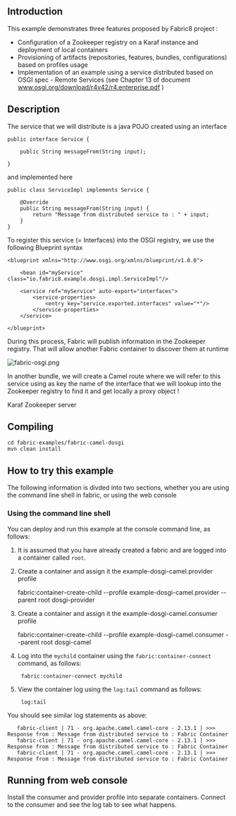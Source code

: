 ## Introduction

This example demonstrates three features proposed by Fabric8 project :

* Configuration of a Zookeeper registry on a Karaf instance and deployment of local containers
* Provisioning of artifacts (repositories, features, bundles, configurations) based on profiles usage
* Implementation of an example using a service distributed based on OSGI spec - Remote Services (see Chapter 13 of document www.osgi.org/download/r4v42/r4.enterprise.pdf )

## Description

The service that we will distribute is a java POJO created using an interface

    public interface Service {

        public String messageFrom(String input);

    }

and implemented here

    public class ServiceImpl implements Service {

        @Override
        public String messageFrom(String input) {
            return "Message from distributed service to : " + input;
        }
    }

To register this service (= Interfaces) into the OSGI registry, we use the following Blueprint syntax

    <blueprint xmlns="http://www.osgi.org/xmlns/blueprint/v1.0.0">

        <bean id="myService" class="io.fabric8.example.dosgi.impl.ServiceImpl"/>

        <service ref="myService" auto-export="interfaces">
            <service-properties>
                <entry key="service.exported.interfaces" value="*"/>
            </service-properties>
        </service>

    </blueprint>

During this process, Fabric will publish information in the Zookeeper registry. That will allow another Fabric container to discover them at runtime

![fabric-osgi.png](https://raw.githubusercontent.com/fabric8io/fabric8/master/fabric/fabric-examples/fabric-camel-dosgi/fabric-dosgi.png)

In another bundle, we will create a Camel route where we will refer to this service using as key the name of the interface that we will lookup into
the Zookeeper registry to find it and get locally a proxy object !

<reference id="myService" interface="io.fabric8.example.dosgi.Service" availability="optional"/>

<camelContext id="camel" trace="false" xmlns="http://camel.apache.org/schema/blueprint">

  <route id="fabric-client">
    <from uri="timer://foo?fixedRate=true&amp;period=10000"/>
    <setBody>
        <constant>Karaf Zookeeper server</constant>
    </setBody>
    <bean ref="myService" method="messageFrom"/>
    <log message=">>> Response from : ${body}"/>
  </route>

</camelContext>


## Compiling

    cd fabric-examples/fabric-camel-dosgi
    mvn clean install

## How to try this example

The following information is divded into two sections, whether you are using the command line shell in fabric, or using the web console

### Using the command line shell

You can deploy and run this example at the console command line, as follows:

1. It is assumed that you have already created a fabric and are logged into a container called `root`.
1. Create a container and assign it the example-dosgi-camel.provider profile

    fabric:container-create-child --profile example-dosgi-camel.provider --parent root dosgi-provider

1. Create a container and assign it the example-dosgi-camel.consumer profile

    fabric:container-create-child --profile example-dosgi-camel.consumer --parent root dosgi-camel

1. Log into the `mychild` container using the `fabric:container-connect` command, as follows:

        fabric:container-connect mychild

1. View the container log using the `log:tail` command as follows:

        log:tail

You should see similar log statements as above:

```
   fabric-client | 71 - org.apache.camel.camel-core - 2.13.1 | >>> Response from : Message from distributed service to : Fabric Container
   fabric-client | 71 - org.apache.camel.camel-core - 2.13.1 | >>> Response from : Message from distributed service to : Fabric Container
   fabric-client | 71 - org.apache.camel.camel-core - 2.13.1 | >>> Response from : Message from distributed service to : Fabric Container
```

## Running from web console

Install the consumer and provider profile into separate containers. Connect to the consumer and see the log tab to see what happens.